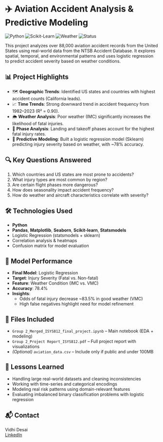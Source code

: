 # ✈️ Aviation Accident Analysis & Predictive Modeling
![Python](https://img.shields.io/badge/Language-Python-blue?logo=python)
![Scikit-Learn](https://img.shields.io/badge/Model-Logistic%20Regression-orange)
![Weather](https://img.shields.io/badge/Feature-Weather%20Condition-lightgrey)
![Status](https://img.shields.io/badge/Project-Completed-brightgreen)

This project analyzes over 88,000 aviation accident records from the United States using real-world data from the NTSB Accident Database. It explores spatial, temporal, and environmental patterns and uses logistic regression to predict accident severity based on weather conditions.

## 📊 Project Highlights

- 🗺️ **Geographic Trends**: Identified US states and countries with highest accident counts (California leads).
- 📈 **Time Trends**: Strong downward trend in accident frequency from 1982–2023 (R² = 0.90).
- 🌦️ **Weather Analysis**: Poor weather (IMC) significantly increases the likelihood of fatal injuries.
- 🚨 **Phase Analysis**: Landing and takeoff phases account for the highest fatal injury rates.
- 🧠 **Predictive Modeling**: Built a logistic regression model (Sklearn) predicting injury severity based on weather, with ~78% accuracy.

## 🔍 Key Questions Answered

1. Which countries and US states are most prone to accidents?
2. What injury types are most common by region?
3. Are certain flight phases more dangerous?
4. How does seasonality impact accident frequency?
5. How do weather and aircraft characteristics correlate with severity?

## 🛠️ Technologies Used

- **Python**
- **Pandas**, **Matplotlib**, **Seaborn**, **Scikit-learn**, **Statsmodels**
- Logistic Regression (statsmodels + sklearn)
- Correlation analysis & heatmaps
- Confusion matrix for model evaluation

## 🧪 Model Performance

- **Final Model**: Logistic Regression
- **Target**: Injury Severity (Fatal vs. Non-fatal)
- **Feature**: Weather Condition (IMC vs. VMC)
- **Accuracy**: 78.4%
- **Insights**:
  - Odds of fatal injury decrease ~83.5% in good weather (VMC)
  - High false negatives highlight need for model refinement

## 📁 Files Included

- `Group 2_Merged_ISYS812_final_project.ipynb` – Main notebook (EDA + modeling)
- `Group 2_Project Report_ISYS812.pdf` – Full project report with visualizations
- *(Optional)* `aviation_data.csv` – Include only if public and under 100MB

## 🧠 Lessons Learned

- Handling large real-world datasets and cleaning inconsistencies
- Working with time-series and categorical encodings
- Modeling real risk patterns using domain-relevant features
- Evaluating imbalanced binary classification problems with logistic regression

## 📬 Contact

Vidhi Desai  
[LinkedIn](https://www.linkedin.com/in/Vidhidesai27)
